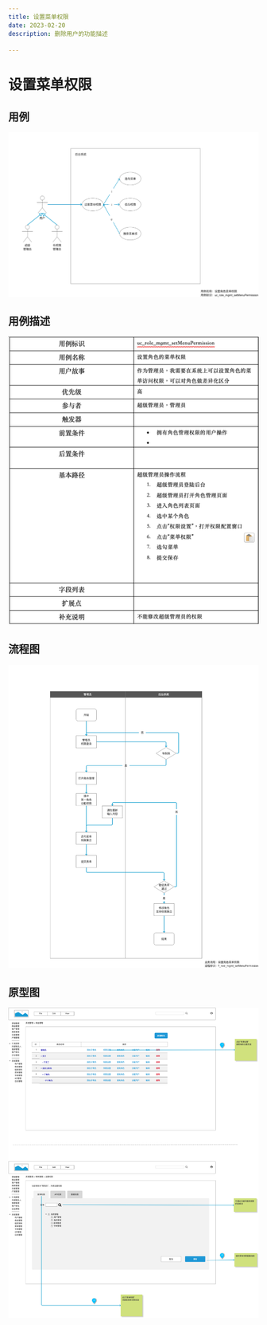 ```yaml
---
title: 设置菜单权限
date: 2023-02-20
description: 删除用户的功能描述

---
```


# 设置菜单权限


## 用例

![](images/uc_role_mgmt_setmenupermission-________.png)

## 用例描述

![img.png](images/uc_desc_role_mgmt_setmenupermission.png)


## 流程图

![](images/fl_role_mgmt_setmenupermission-________.png)

## 原型图

![](images/pt_role_mgmt_setmenupermission-________.png)